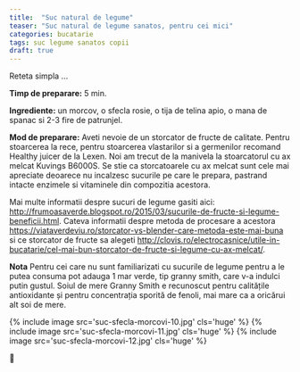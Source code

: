 ```yaml
---
title:  "Suc natural de legume"
teaser: "Suc natural de legume sanatos, pentru cei mici"
categories: bucatarie
tags: suc legume sanatos copii
draft: true
---
```

Reteta simpla ...

**Timp de preparare:** 5 min.

**Ingrediente:** un morcov, o sfecla rosie, o tija de telina apio, o mana de spanac si 2-3 fire de patrunjel.

**Mod de preparare:** Aveti nevoie de un storcator de fructe de calitate. Pentru stoarcerea la rece, pentru stoarcerea vlastarilor si a germenilor recomand Healthy juicer de la Lexen. Noi am trecut de la manivela la stoarcatorul cu ax melcat Kuvings B6000S. Se stie ca storcatoarele cu ax melcat sunt cele mai apreciate deoarece nu incalzesc sucurile pe care le prepara, pastrand intacte enzimele si vitaminele din compozitia acestora.

Mai multe informatii despre sucuri de legume gasiti aici: http://frumoasaverde.blogspot.ro/2015/03/sucurile-de-fructe-si-legume-beneficii.html.
Cateva informatii despre metoda de procesare a acestora https://viataverdeviu.ro/storcator-vs-blender-care-metoda-este-mai-buna si
ce storcator de fructe sa alegeti http://clovis.ro/electrocasnice/utile-in-bucatarie/cel-mai-bun-storcator-de-fructe-si-legume-cu-ax-melcat/.

**Nota** Pentru cei care nu sunt familiarizati cu sucurile de legume pentru a le putea consuma pot adauga 1 mar verde, tip granny smith, care v-a indulci putin gustul. Soiul de mere Granny Smith e recunoscut pentru calitățile antioxidante și pentru concentrația sporită de fenoli, mai mare ca a oricărui alt soi de mere.

{% include image src='suc-sfecla-morcovi-10.jpg' cls='huge' %}
{% include image src='suc-sfecla-morcovi-11.jpg' cls='huge' %}
{% include image src='suc-sfecla-morcovi-12.jpg' cls='huge' %}

:sunflower:
